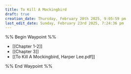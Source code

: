 ```yaml
---
title: To Kill A Mockingbird
draft: true
creation_date: Thursday, February 20th 2025, 9:05:59 pm
last_edit_date: Sunday, February 23rd 2025, 7:24:36 pm
---
```


%% Begin Waypoint %%
- [[Chapter 1-2]]
- [[Chapter 3]]
- [[To Kill A Mockingbird, Harper Lee.pdf]]

%% End Waypoint %%
